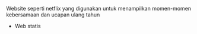 Website seperti netflix yang digunakan untuk menampilkan momen-momen kebersamaan dan ucapan ulang tahun
- Web statis
